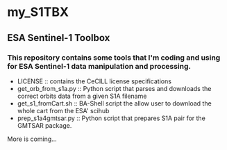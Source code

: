 # my_S1TBX
## ESA Sentinel-1 Toolbox


### This repository contains some tools that I'm coding and using for ESA Sentinel-1 data manipulation and processing.





 * LICENSE	:: contains the CeCILL license specifications
 * get_orb_from_s1a.py	:: Python script that parses and downloads the correct orbits data from a given S1A filename
 * get_s1_fromCart.sh	:: BA-Shell script the allow user to download the whole cart from the ESA' scihub
 * prep_s1a4gmtsar.py  :: Python script that prepares S1A pair for the GMTSAR package. 

More is coming...

